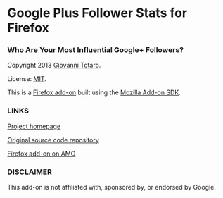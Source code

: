 # Google Plus Follower Stats for Firefox

### Who Are Your Most Influential Google+ Followers?

Copyright 2013 [Giovanni Totaro](http://www.ingtotaro.it).

License: [MIT](http://www.opensource.org/licenses/MIT).

This is a
[Firefox add-on](https://addons.mozilla.org/en-US/firefox/addon/google-plus-follower-stats/)
built using the
[Mozilla Add-on SDK](https://addons.mozilla.org/en-US/developers/docs/sdk/latest/).

### LINKS

[Project homepage](http://www.ingtotaro.it/projects/gpfs-firefox/)

[Original source code repository](https://github.com/vannitotaro/gpfs-firefox)

[Firefox add-on on AMO](https://addons.mozilla.org/en-US/firefox/addon/google-plus-follower-stats/)

### DISCLAIMER
This add-on is not affiliated with, sponsored by, or endorsed by Google.